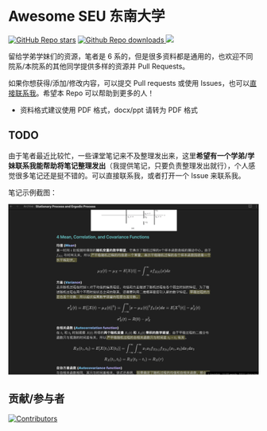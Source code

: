 # Awesome SEU 东南大学

<a href="https://github.com/preminstrel/awesome-seu">![GitHub Repo stars](https://img.shields.io/github/stars/preminstrel/awesome-seu?style=flat-square&logo=github&color=yellow)</a>
<a href="https://github.com/preminstrel/awesome-seu">![Github Repo downloads](https://img.shields.io/github/downloads/preminstrel/awesome-seu/total?style=flat-square)
<a title="Hits" target="_blank" href="https://github.com/preminstrel/awesome-seu"><img src="https://hits.b3log.org/preminstrel/awesome-seu.svg"></a>

留给学弟学妹们的资源，笔者是 6 系的，但是很多资料都是通用的，也欢迎不同院系/本院系的其他同学提供多样的资源并 Pull Requests。

如果你想获得/添加/修改内容，可以提交 Pull requests 或使用 Issues，也可以[直接联系我](mailto:preminstrel@gmail.com)。希望本 Repo 可以帮助到更多的人！

- 资料格式建议使用 PDF 格式，docx/ppt 请转为 PDF 格式

## TODO
由于笔者最近比较忙，一些课堂笔记来不及整理发出来，这里**希望有一个学弟/学妹联系我能帮助将笔记整理发出**（我提供笔记，只要负责整理发出就行），个人感觉很多笔记还是挺不错的。可以直接联系我，或者打开一个 Issue 来联系我。

笔记示例截图：

![](figures/notes.png)

## 贡献/参与者

[![Contributors](https://contributors-img.web.app/image?repo=preminstrel/awesome-seu)](https://github.com/preminstrel/awesome-seu/graphs/contributors)

